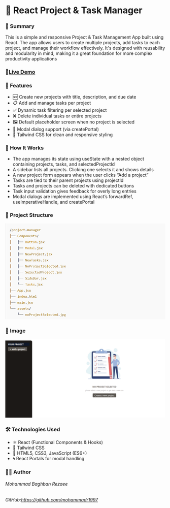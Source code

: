 # 📁 React Project & Task Manager
### 📖 Summary
This is a simple and responsive Project & Task Management App built using React. The app allows users to create multiple projects, add tasks to each project, and manage their workflow effectively. It's designed with reusability and modularity in mind, making it a great foundation for more complex productivity applications

### 🔗[Live Demo](https://task-management-pearl-iota.vercel.app/)

### 🚀 Features
* 🆕 Create new projects with title, description, and due date
* 📋 Add and manage tasks per project
* ✅ Dynamic task filtering per selected project
* ❌ Delete individual tasks or entire projects
* 🖼️ Default placeholder screen when no project is selected
* 🎯 Modal dialog support (via createPortal)
* 🎨 Tailwind CSS for clean and responsive styling

### 🧠 How It Works
* The app manages its state using useState with a nested object containing projects, tasks, and selectedProjectId
* A sidebar lists all projects. Clicking one selects it and shows details
* A new project form appears when the user clicks “Add a project”
* Tasks are tied to their parent projects using projectId
* Tasks and projects can be deleted with dedicated buttons
* Task input validation gives feedback for overly long entries
* Modal dialogs are implemented using React’s forwardRef, useImperativeHandle, and createPortal

### 📂 Project Structure
![Alt Text](image/structure.png)

### 📸 Image
![Alt Text](image/shot.png)

### 🛠️ Technologies Used
* ⚛️ React (Functional Components & Hooks)
* 🎨 Tailwind CSS
* 🧱 HTML5, CSS3, JavaScript (ES6+)
* 🌀 React Portals for modal handling

### 👨‍💻 Author
###### Mohammad Baghban Rezaee
###### GitHub:https://github.com/mohammadr1997
